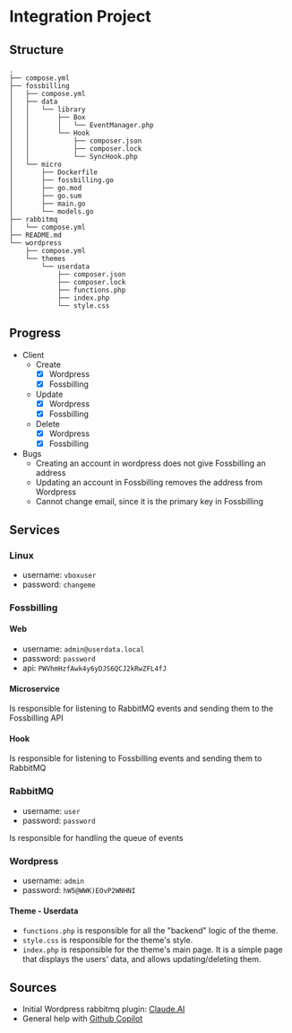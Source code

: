 # Integration Project

## Structure

```tree
.
├── compose.yml
├── fossbilling
│   ├── compose.yml
│   ├── data
│   │   └── library
│   │       ├── Box
│   │       │   └── EventManager.php
│   │       └── Hook
│   │           ├── composer.json
│   │           ├── composer.lock
│   │           └── SyncHook.php
│   └── micro
│       ├── Dockerfile
│       ├── fossbilling.go
│       ├── go.mod
│       ├── go.sum
│       ├── main.go
│       └── models.go
├── rabbitmq
│   └── compose.yml
├── README.md
└── wordpress
    ├── compose.yml
    └── themes
        └── userdata
            ├── composer.json
            ├── composer.lock
            ├── functions.php
            ├── index.php
            └── style.css
```

## Progress

- Client
    - Create
        - [x] Wordpress
        - [x] Fossbilling
    - Update
        - [x] Wordpress
        - [x] Fossbilling
    - Delete
        - [x] Wordpress
        - [x] Fossbilling

- Bugs
    - Creating an account in wordpress does not give Fossbilling an address
    - Updating an account in Fossbilling removes the address from Wordpress
    - Cannot change email, since it is the primary key in Fossbilling

## Services

### Linux

* username: `vboxuser`
* password: `changeme`

### Fossbilling

#### Web

* username: `admin@userdata.local`
* password: `password`
* api: `PWVhmHzfAwk4y6yDJS6QCJ2kRwZFL4fJ`

#### Microservice

Is responsible for listening to RabbitMQ events and sending them to the Fossbilling API

#### Hook

Is responsible for listening to Fossbilling events and sending them to RabbitMQ

### RabbitMQ

* username: `user`
* password: `password`

Is responsible for handling the queue of events

### Wordpress

* username: `admin`
* password: `hW5@WWK)EOvP2WNHNI`

#### Theme - Userdata

- `functions.php` is responsible for all the "backend" logic of the theme.
- `style.css` is responsible for the theme's style.
- `index.php` is responsible for the theme's main page. It is a simple page that displays the users' data, and allows updating/deleting them.

## Sources

- Initial Wordpress rabbitmq plugin: [Claude.AI](https://claude.ai)
- General help with [Github Copilot](https://copilot.github.com)
